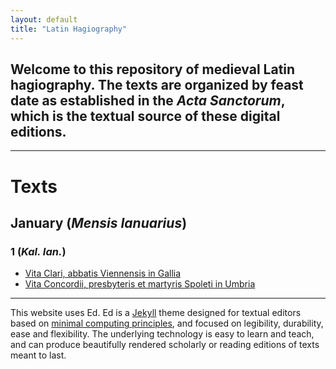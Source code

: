 ```yaml
---
layout: default
title: "Latin Hagiography"
---
```


## Welcome to this repository of medieval Latin hagiography. The texts are organized by feast date as established in the *Acta Sanctorum*, which is the textual source of these digital editions. 


---


# Texts

## January (*Mensis Ianuarius*)

### 1 (*Kal. Ian.*)

- [Vita Clari, abbatis Viennensis in Gallia](https://cjkoepke1.github.io/tutorial/texts/vita-clari/)
- [Vita Concordii, presbyteris et martyris Spoleti in Umbria](https://cjkoepke1.github.io/tutorial/texts/vita-concordii/)

---

This website uses Ed. Ed is a [Jekyll](https://jekyllrb.com/) theme designed for textual editors based on [minimal computing principles](http://go-dh.github.io/mincomp/), and focused on legibility, durability, ease and flexibility. The underlying technology is easy to learn and teach, and can produce beautifully rendered scholarly or reading editions of texts meant to last.

